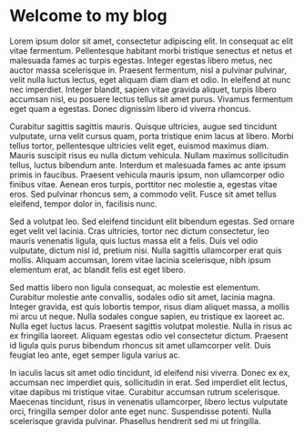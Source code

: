 # Welcome to my blog

Lorem ipsum dolor sit amet, consectetur adipiscing elit. In consequat ac elit vitae fermentum. Pellentesque habitant morbi tristique senectus et netus et malesuada fames ac turpis egestas. Integer egestas libero metus, nec auctor massa scelerisque in. Praesent fermentum, nisl a pulvinar pulvinar, velit nulla luctus lectus, eget aliquam diam diam et odio. In eleifend at nunc nec imperdiet. Integer blandit, sapien vitae gravida aliquet, turpis libero accumsan nisl, eu posuere lectus tellus sit amet purus. Vivamus fermentum eget quam a egestas. Donec dignissim libero id viverra rhoncus.

Curabitur sagittis sagittis mauris. Quisque ultricies, augue sed tincidunt vulputate, urna velit cursus quam, porta tristique enim lacus at libero. Morbi tellus tortor, pellentesque ultricies velit eget, euismod maximus diam. Mauris suscipit risus eu nulla dictum vehicula. Nullam maximus sollicitudin tellus, luctus bibendum ante. Interdum et malesuada fames ac ante ipsum primis in faucibus. Praesent vehicula mauris ipsum, non ullamcorper odio finibus vitae. Aenean eros turpis, porttitor nec molestie a, egestas vitae eros. Sed pulvinar rhoncus sem, a commodo velit. Fusce sit amet tellus eleifend, tempor dolor in, facilisis nunc.

Sed a volutpat leo. Sed eleifend tincidunt elit bibendum egestas. Sed ornare eget velit vel lacinia. Cras ultricies, tortor nec dictum consectetur, leo mauris venenatis ligula, quis luctus massa elit a felis. Duis vel odio vulputate, dictum nisl id, pretium nisi. Nulla sagittis ullamcorper erat quis mollis. Aliquam accumsan, lorem vitae lacinia scelerisque, nibh ipsum elementum erat, ac blandit felis est eget libero.

Sed mattis libero non ligula consequat, ac molestie est elementum. Curabitur molestie ante convallis, sodales odio sit amet, lacinia magna. Integer gravida, est quis lobortis tempor, risus diam aliquet massa, a mollis mi arcu ut neque. Nulla sodales congue sapien, eu tristique ex laoreet ac. Nulla eget luctus lacus. Praesent sagittis volutpat molestie. Nulla in risus ac ex fringilla laoreet. Aliquam egestas odio vel consectetur dictum. Praesent id ligula quis purus bibendum rhoncus sit amet ullamcorper velit. Duis feugiat leo ante, eget semper ligula varius ac.

In iaculis lacus sit amet odio tincidunt, id eleifend nisi viverra. Donec ex ex, accumsan nec imperdiet quis, sollicitudin in erat. Sed imperdiet elit lectus, vitae dapibus mi tristique vitae. Curabitur accumsan rutrum scelerisque. Maecenas tincidunt, risus in venenatis ullamcorper, libero lectus vulputate orci, fringilla semper dolor ante eget nunc. Suspendisse potenti. Nulla scelerisque gravida pulvinar. Phasellus hendrerit sed mi ut fringilla.
